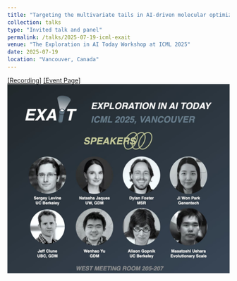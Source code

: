 ```yaml
---
title: "Targeting the multivariate tails in AI-driven molecular optimization"
collection: talks
type: "Invited talk and panel"
permalink: /talks/2025-07-19-icml-exait
venue: "The Exploration in AI Today Workshop at ICML 2025"
date: 2025-07-19
location: "Vancouver, Canada"
---
```

[[Recording]](https://icml.cc/virtual/2025/workshop/39958#wse-detail-49021)
[[Event Page]](https://exait-workshop.github.io/)
![Event Poster](/files/exait_poster.jpeg)